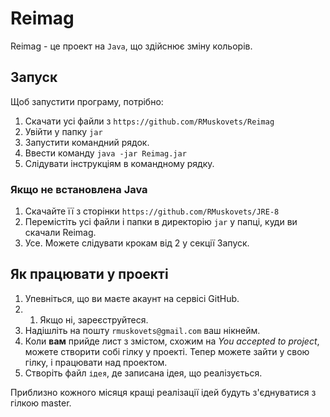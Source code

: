 # Reimag
Reimag - це проект на `Java`, що здійснює зміну кольорів.  
## Запуск
Щоб запустити програму, потрібно:
1. Скачати усі файли з `https://github.com/RMuskovets/Reimag`  
2. Увійти у папку `jar`
3. Запустити командний рядок.
4. Ввести команду `java -jar Reimag.jar`
5. Слідувати інструкціям в командному рядку.

### Якщо не встановлена Java
1. Cкачайте її з сторінки `https://github.com/RMuskovets/JRE-8`
2. Перемістіть усі файли і папки в директорію `jar` у папці, куди ви скачали Reimag.
3. Усе. Можете слідувати крокам від 2 у секції Запуск.

## Як працювати у проекті
1. Упевніться, що ви маєте акаунт на сервісі GitHub.
1. 1. Якщо ні, зареєструйтеся.
2. Надішліть на пошту `rmuskovets@gmail.com` ваш нікнейм.
3. Коли **вам** прийде лист з змістом, схожим на _You accepted to project_, можете 
створити
собі гілку у проекті. Тепер можете зайти у свою гілку, і працювати над проектом.
5. Створіть файл `ідея`, де записана ідея, що реалізується.

Приблизно кожного місяця кращі реалізації ідей будуть
з'єднуватися з гілкою master.